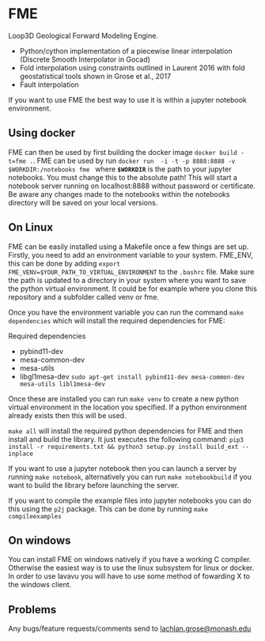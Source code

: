 # FME
Loop3D Geological Forward Modeling Engine.

* Python/cython implementation of a piecewise linear interpolation (Discrete Smooth Interpolator in Gocad) 
* Fold interpolation using constraints outlined in Laurent 2016 with fold geostatistical tools shown in Grose et al., 2017
* Fault interpolation 

If you want to use FME the best way to use it is within a jupyter notebook environment. 

## Using docker
FME can then be used by first building the docker image `docker build -t=fme .`.
FME can be used by run  `docker run  -i -t -p 8888:8888 -v $WORKDIR:/notebooks fme ` where **`$WORKDIR`** is the path to your jupyter notebooks. You must change this to the absolute path! This will start a notebook server running on localhost:8888 without  password or certificate. Be aware any changes made to the notebooks within the notebooks directory will be saved on your local versions.

## On Linux
FME can be easily installed using a Makefile once a few things are set up. Firstly, you need to add an environment variable to your system. FME_ENV, this can be done by adding `export FME_VENV=$YOUR_PATH_TO_VIRTUAL_ENVIRONMENT` to the `.bashrc` file. Make sure the path is updated to a directory in your system where you want to save the python virtual environment. It could be for example where you clone this repository and a subfolder called venv or fme. 

Once you have the environment variable you can run the command `make dependencies` which will install the required dependencies for FME:

Required dependencies
* pybind11-dev
* mesa-common-dev
* mesa-utils
* libgl1mesa-dev
`sudo apt-get install pybind11-dev mesa-common-dev mesa-utils libl1mesa-dev`

Once these are installed you can run `make venv` to create a new python virtual environment in the location you specified. If a python environment already exists then this will be used.

`make all` will install the required python dependencies for FME and then install and build the library. It just executes the following command: `pip3 install -r requirements.txt && python3 setup.py install build_ext --inplace`

If you want to use a jupyter notebook then you can launch a server by running `make notebook`, alternatively you can run `make notebookbuild` if you want to build the library before launching the server.

If you want to compile the example files into jupyter notebooks you can do this using the `p2j` package. This can be done by running `make compileexamples`

## On windows
You can install FME on windows natively if you have a working C compiler. Otherwise the easiest way is to use the linux subsystem for linux or docker. 
In order to use lavavu you will have to use some method of fowarding X to the windows client. 

## Problems
Any bugs/feature requests/comments send to lachlan.grose@monash.edu
